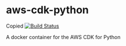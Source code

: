 # aws-cdk-python
Copied
[![Build Status](https://drone.kloudcover.com/api/badges/ktruckenmiller/aws-cdk-python/status.svg)](https://drone.kloudcover.com/ktruckenmiller/aws-cdk-python)

A docker container for the AWS CDK for Python
